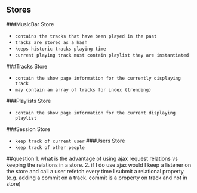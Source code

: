 ## Stores

###MusicBar Store
  * `contains the tracks that have been played in the past`
  * `tracks are stored as a hash`
  * `keeps historic tracks playing time`
  * `current playing track must contain playlist they are instantiated`

###Tracks Store
  * `contain the show page information for the currently displaying track`
  * `may contain an array of tracks for index (trending)`


###Playlists Store
  * `contain the show page information for the current displaying playlist`


###Session Store
  * `keep track of current user`
###Users Store
  * `keep track of other people`





##question
          1. what is the advantage of using ajax request relations vs keeping the relations in a store.
          2. if I do use ajax would I keep a listener on the store and call a user refetch every time I submit a relational property (e.g. adding a commit on a track. commit is a property on track and not in store)
